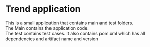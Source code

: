 # Trend application

This is a small application that contains main and test folders.  
The Main contains the application code.  
The test contains test cases.
It also contains pom.xml which has all dependencies and artifact name and version

